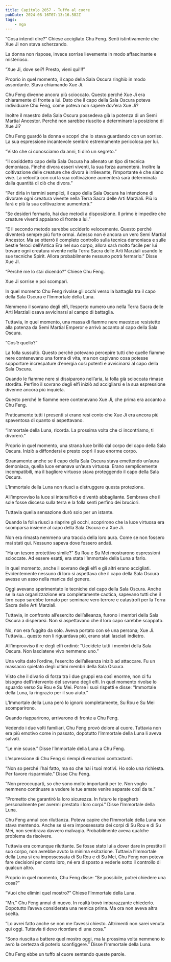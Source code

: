 ```yaml
---
title: Capitolo 2057 - Tuffo al cuore
pubDate: 2024-08-16T07:13:16.582Z
tags:
    - mga
---
```





“Cosa intendi dire?” Chiese accigliato Chu Feng. Sentì istintivamente che Xue Ji non stava scherzando.


La donna non rispose, invece sorrise lievemente in modo affascinante e misterioso.


“Xue Ji, dove sei?! Presto, vieni qui!!!”


Proprio in quel momento, il capo della Sala Oscura ringhiò in modo assordante. Stava chiamando Xue Ji.


Chu Feng divenne ancora più scioccato. Questo perché Xue Ji era chiaramente di fronte a lui. Dato che il capo della Sala Oscura poteva individuare Chu Feng, come poteva non sapere dov’era Xue Ji?


Inoltre il maestro della Sala Oscura possedeva già la potenza di un Semi Martial Ancestor. Perché non sarebbe riuscito a determinare la posizione di Xue Ji?


Chu Feng guardò la donna e scoprì che lo stava guardando con un sorriso. La sua espressione incantevole sembrò estremamente pericolosa per lui.

“Visto che ci conosciamo da anni, ti dirò un segreto.”

“Il cosiddetto capo della Sala Oscura ha allenato un tipo di tecnica demoniaca. Finché divora esseri viventi, la sua forza aumenterà. Inoltre la coltivazione delle creature che divora è irrilevante, l’importante è che siano vive. La velocità con cui la sua coltivazione aumenterà sarà determinata dalla quantità di ciò che divora.”


“Per dirla in termini semplici, il capo della Sala Oscura ha intenzione di divorare ogni creatura vivente nella Terra Sacra delle Arti Marziali. Più lo farà e più la sua coltivazione aumenterà.”


“Se desideri fermarlo, hai due metodi a disposizione. Il primo è impedire che creature viventi appaiano di fronte a lui.”

“E il secondo metodo sarebbe ucciderlo velocemente. Questo perché diventerà sempre più forte ormai. Adesso non è ancora un vero Semi Martial Ancestor. Ma se otterrò il completo controllo sulla tecnica demoniaca e sulle bestie feroci dell’Antica Era nel suo corpo, allora sarà molto facile per lui trovare ogni creatura vivente nella Terra Sacra delle Arti Marziali usando le sue tecniche Spirit. Allora probabilmente nessuno potrà fermarlo.” Disse Xue JI.

“Perché me lo stai dicendo?” Chiese Chu Feng.


Xue Ji sorrise e poi scomparì.


In quel momento Chu Feng rivolse gli occhi verso la battaglia tra il capo della Sala Oscura e l’Immortale della Luna.

Nemmeno il sovrano degli elfi, l’esperto numero uno nella Terra Sacra delle Arti Marziali osava avvicinarsi al campo di battaglia.


Tuttavia, in quel momento, una massa di fiamme nere maestose resistette alla potenza da Semi Martial Emperor e arrivò accanto al capo della Sala Oscura.


“Cos’è quello?”


La folla sussultò. Questo perché potevano percepire tutti che quelle fiamme nere contenevano una forma di vita, ma non capivano cosa potesse sopportare increspature d’energia così potenti e avvicinarsi al capo della Sala Oscura.


Quando le fiamme nere si dissiparono nell’aria, la folla già scioccata rimase stordita. Perfino il sovrano degli elfi iniziò ad accigliarsi e la sua espressione divenne ancora più inquieta.


Questo perché le fiamme nere contenevano Xue Ji, che prima era accanto a Chu Feng.


Praticamente tutti i presenti si erano resi conto che Xue Ji era ancora più spaventosa di quanto si aspettavano.


“Immortale della Luna, ricorda. La prossima volta che ci incontriamo, ti divorerò.”


Proprio in quel momento, una strana luce brillò dal corpo del capo della Sala Oscura. Iniziò a diffondersi e presto coprì il suo enorme corpo.


Stranamente anche se il capo della Sala Oscura stava emettendo un’aura demoniaca, quella luce emanava un’aura virtuosa. Erano semplicemente incompatibili, ma il bagliore virtuoso stava proteggendo il capo della Sala Oscura.


L’Immortale della Luna non riuscì a distruggere questa protezione.


All’improvviso la luce si intensificò e diventò abbagliante. Sembrava che il sole fosse disceso sulla terra e la folla sentì perfino dei bruciori.


Tuttavia quella sensazione durò solo per un istante.


Quando la folla riuscì a riaprire gli occhi, scoprirono che la luce virtuosa era scomparsa insieme al capo della Sala Oscura e a Xue Ji.


Non era rimasta nemmeno una traccia della loro aura. Come se non fossero mai stati qui. Nessuno sapeva dove fossero andati.


“Ha un tesoro protettivo simile?” Su Rou e Su Mei mostrarono espressioni scioccate. Ad essere esatti, era stata l’Immortale della Luna a farlo.


In quel momento, anche il sovrano degli elfi e gli altri erano accigliati. Evidentemente nessuno di loro si aspettava che il capo della Sala Oscura avesse un asso nella manica del genere.


Oggi avevano sperimentato le tecniche del capo della Sala Oscura. Anche se la sua organizzazione era completamente caotica, sapevano tutti che il loro capo sarebbe tornato per seminare vero terrore e catastrofi per la Terra Sacra delle Arti Marziali.


Tuttavia, in confronto all’esercito dell’alleanza, furono i membri della Sala Oscura a disperarsi. Non si aspettavano che il loro capo sarebbe scappato.


No, non era fuggito da solo. Aveva portato con sé una persona; Xue Ji. Tuttavia… questo non li riguardava più, erano stati lasciati indietro.


All’improvviso il re degli elfi ordinò: “Uccidete tutti i membri della Sala Oscura. Non lasciatene vivo nemmeno uno.”


Una volta dato l’ordine, l’esercito dell’alleanza iniziò ad attaccare. Fu un massacro spietato degli ultimi membri della Sala Oscura.


Visto che il divario di forza tra i due gruppi era così enorme, non ci fu bisogno dell’intervento del sovrano degli elfi. In quel momento rivolse lo sguardo verso Su Rou e Su Mei. Porse i suoi rispetti e disse: “Immortale della Luna, la ringrazio per il suo aiuto.”


L’Immortale della Luna però lo ignorò completamente, Su Rou e Su Mei scomparirono.


Quando riapparirono, arrivarono di fronte a Chu Feng.

Vedendo i due volti familiari, Chu Feng provò dolore al cuore. Tuttavia non era più emotivo come in passato, dopotutto l’Immortale della Luna li aveva salvati.

“Le mie scuse.” Disse l’Immortale della Luna a Chu Feng.


L’espressione di Chu Feng si riempì di emozioni contrastanti.

“Non so perché l’hai fatto, ma so che hai i tuoi motivi. Ho solo una richiesta. Per favore risparmiale.” Disse Chu Feng.


“Non preoccuparti, so che sono molto importanti per te. Non voglio nemmeno continuare a vedere le tue amate venire separate così da te.”

“Prometto che garantirò la loro sicurezza. In futuro le ripagherò personalmente per avermi prestato i loro corpi.” Disse l’Immortale della Luna.

Chu Feng annuì con riluttanza. Poteva capire che l’Immortale della Luna non stava mentendo. Anche se si era impossessata dei corpi di Su Rou e di Su Mei, non sembrava davvero malvagia. Probabilmente aveva qualche problema da risolvere.


Tuttavia era comunque riluttante. Se fosse stato lui a dover dare in prestito il suo corpo, non avrebbe avuto la minima esitazione. Tuttavia l’Immortale della Luna si era impossessata di Su Rou e di Su Mei, Chu Feng non poteva fare decisioni per conto loro, né era disposto a vederle sotto il controllo di qualcun altro.


Proprio in quel momento, Chu Feng disse: “Se possibile, potrei chiedere una cosa?”


“Vuoi che elimini quel mostro?” Chiese l’Immortale della Luna.

“Mn.” Chu Feng annuì di nuovo. In realtà trovò imbarazzante chiederlo. Dopotutto l’aveva considerata una nemica prima. Ma ora non aveva altra scelta.

“Lo avrei fatto anche se non me l’avessi chiesto. Altrimenti non sarei venuta qui oggi. Tuttavia ti devo ricordare di una cosa.”

“Sono riuscita a battere quel mostro oggi, ma la prossima volta nemmeno io avrò la certezza di poterlo sconfiggere.” Disse l’Immortale della Luna.


Chu Feng ebbe un tuffo al cuore sentendo queste parole.

